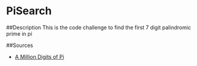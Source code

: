 # PiSearch
##Description
This is the code challenge to find the first 7 digit palindromic prime in pi

##Sources
* [A Million Digits of Pi](https://www.angio.net/pi/digits.html)